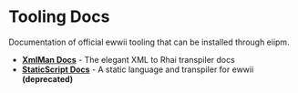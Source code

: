 # Tooling Docs

Documentation of official ewwii tooling that can be installed through eiipm.

- **[XmlMan Docs](./xmlman.md)** - The elegant XML to Rhai transpiler docs
- **[StaticScript Docs](./staticscript.md)** - A static language and transpiler for ewwii **(deprecated)**
